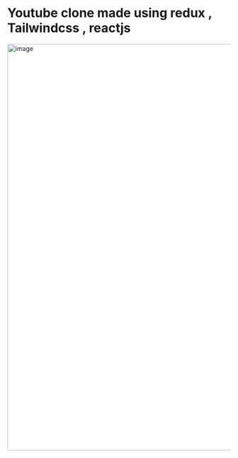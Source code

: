 # Youtube clone made using redux , Tailwindcss , reactjs
<img width="919" alt="image" src="https://user-images.githubusercontent.com/36508048/229698045-4397c83c-8ba1-4c41-a68e-f849bd5510de.png">

